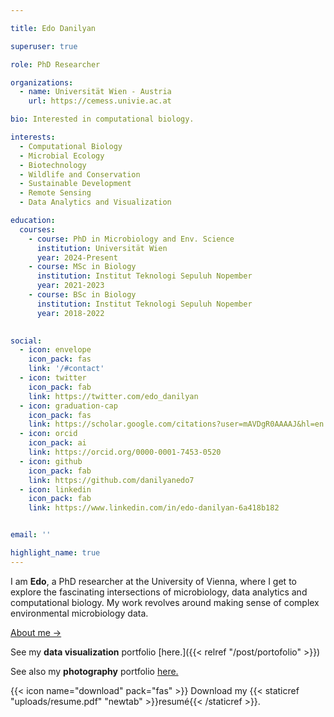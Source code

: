```yaml
---

title: Edo Danilyan

superuser: true

role: PhD Researcher

organizations:
  - name: Universität Wien - Austria
    url: https://cemess.univie.ac.at

bio: Interested in computational biology.

interests:
  - Computational Biology
  - Microbial Ecology
  - Biotechnology
  - Wildlife and Conservation
  - Sustainable Development
  - Remote Sensing
  - Data Analytics and Visualization

education:
  courses:
    - course: PhD in Microbiology and Env. Science
      institution: Universität Wien
      year: 2024-Present
    - course: MSc in Biology
      institution: Institut Teknologi Sepuluh Nopember
      year: 2021-2023
    - course: BSc in Biology
      institution: Institut Teknologi Sepuluh Nopember
      year: 2018-2022
    

social:
  - icon: envelope
    icon_pack: fas
    link: '/#contact'
  - icon: twitter
    icon_pack: fab
    link: https://twitter.com/edo_danilyan
  - icon: graduation-cap 
    icon_pack: fas
    link: https://scholar.google.com/citations?user=mAVDgR0AAAAJ&hl=en
  - icon: orcid
    icon_pack: ai
    link: https://orcid.org/0000-0001-7453-0520
  - icon: github
    icon_pack: fab
    link: https://github.com/danilyanedo7
  - icon: linkedin
    icon_pack: fab
    link: https://www.linkedin.com/in/edo-danilyan-6a418b182


email: ''

highlight_name: true
---
```

I am **Edo**, a PhD researcher at the University of Vienna, where I get to explore the fascinating intersections of microbiology, data analytics and computational biology. My work revolves around making sense of complex environmental microbiology data.

[About me ->](https://edodanilyan.com/post/aboutme)

See my **data visualization** portfolio [here.]({{< relref "/post/portofolio" >}})

See also my **photography** portfolio [here.](https://danilyan.myportfolio.com)

{{< icon name="download" pack="fas" >}} Download my {{< staticref "uploads/resume.pdf" "newtab" >}}resumé{{< /staticref >}}.



